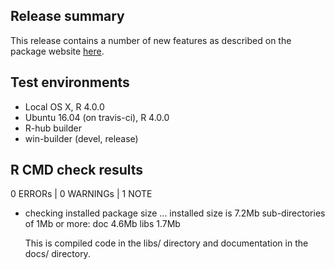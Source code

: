 ## Release summary
This release contains a number of new features as described on the package 
website [here](https://hesim-dev.github.io/hesim/dev/news/index.html).

## Test environments
* Local OS X, R 4.0.0
* Ubuntu 16.04 (on travis-ci), R 4.0.0
* R-hub builder
* win-builder (devel, release)

## R CMD check results
0 ERRORs | 0 WARNINGs | 1 NOTE

* checking installed package size ...
    installed size is  7.2Mb
    sub-directories of 1Mb or more:
      doc    4.6Mb
      libs   1.7Mb
      
  This is compiled code in the libs/ directory and documentation in the docs/ directory. 
